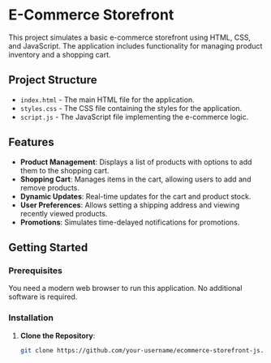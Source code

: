 # E-Commerce Storefront

This project simulates a basic e-commerce storefront using HTML, CSS, and JavaScript. The application includes functionality for managing product inventory and a shopping cart.

## Project Structure

- `index.html` - The main HTML file for the application.
- `styles.css` - The CSS file containing the styles for the application.
- `script.js` - The JavaScript file implementing the e-commerce logic.

## Features

- **Product Management**: Displays a list of products with options to add them to the shopping cart.
- **Shopping Cart**: Manages items in the cart, allowing users to add and remove products.
- **Dynamic Updates**: Real-time updates for the cart and product stock.
- **User Preferences**: Allows setting a shipping address and viewing recently viewed products.
- **Promotions**: Simulates time-delayed notifications for promotions.

## Getting Started

### Prerequisites

You need a modern web browser to run this application. No additional software is required.

### Installation

1. **Clone the Repository**:
   ```sh
   git clone https://github.com/your-username/ecommerce-storefront-js.git
